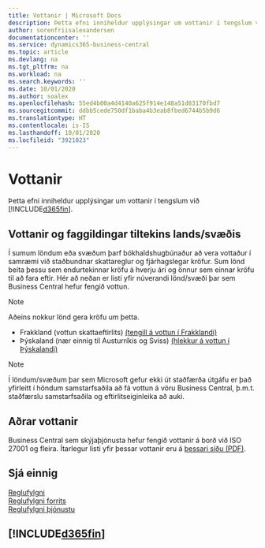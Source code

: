 ```yaml
---
title: Vottanir | Microsoft Docs
description: Þetta efni inniheldur upplýsingar um vottanir í tengslum við Business Central.
author: sorenfriisalexandersen
documentationcenter: ''
ms.service: dynamics365-business-central
ms.topic: article
ms.devlang: na
ms.tgt_pltfrm: na
ms.workload: na
ms.search.keywords: ''
ms.date: 10/01/2020
ms.author: soalex
ms.openlocfilehash: 55ed4b00a4d4140a625f914e148a51d83170fbd7
ms.sourcegitcommit: ddbb5cede750df1baba4b3eab8fbed6744b5b9d6
ms.translationtype: HT
ms.contentlocale: is-IS
ms.lasthandoff: 10/01/2020
ms.locfileid: "3921023"
---
```

# <a name="certifications"></a>Vottanir

Þetta efni inniheldur upplýsingar um vottanir í tengslum við [!INCLUDE[d365fin](../includes/d365fin_md.md)].  

## <a name="countryregion-specific-certifications-and-accreditations"></a>Vottanir og faggildingar tiltekins lands/svæðis

Í sumum löndum eða svæðum þarf bókhaldshugbúnaður að vera vottaður í samræmi við staðbundnar skattareglur og fjárhagslegar kröfur. Sum lönd beita þessu sem endurtekinnar kröfu á hverju ári og önnur sem einnar kröfu til að fara eftir. Hér að neðan er listi yfir núverandi lönd/svæði þar sem Business Central hefur fengið vottun.

> [!NOTE]
> Aðeins nokkur lönd gera kröfu um þetta.

- Frakkland (vottun skattaeftirlits) [(tengill á vottun í Frakklandi)](https://certificates.infocert.org/certificates/CERTIF-07-181-R16.pdf)  
- Þýskaland (nær einnig til Austurríkis og Sviss) [(hlekkur á vottun í Þýskalandi)](https://www.bdo.de/de-de/themen/softwarebescheinungen/bdo/microsoft-dynamics-365-business-central)  

> [!NOTE]  
> Í löndum/svæðum þar sem Microsoft gefur ekki út staðfærða útgáfu er það yfirleitt í höndum samstarfsaðila að fá vottun á vöru Business Central, þ.m.t. staðfærslu samstarfsaðila og eftirlitseiginleika að auki.

## <a name="other-certifications"></a>Aðrar vottanir

Business Central sem skýjaþjónusta hefur fengið vottanir á borð við ISO 27001 og fleira. Ítarlegur listi yfir þessar vottanir eru á [þessari síðu (PDF)](https://aka.ms/d365-compliance-list).

## <a name="see-also"></a>Sjá einnig

[Reglufylgni](compliance-overview.md)  
[Reglufylgni forrits](compliance-application-compliance.md)  
[Reglufylgni þjónustu](compliance-service-compliance.md)  

## [!INCLUDE[d365fin](../includes/free_trial_md.md)]  
